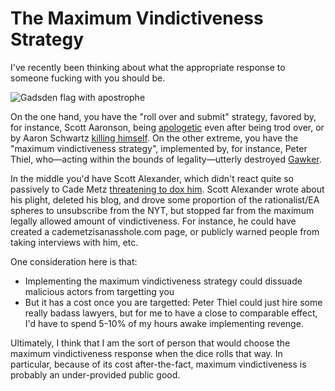 The Maximum Vindictiveness Strategy
===================================

I've recently been thinking about what the appropriate response to someone fucking with you should be.

<p><img src="https://i.imgur.com/njJqXOe.png" alt="Gadsden flag with apostrophe" class="img-medium-center" /></p>

On the one hand, you have the "roll over and submit" strategy, favored by, for instance, Scott Aaronson, being [apologetic](https://scottaaronson.blog/?p=2119) even after being trod over, or by Aaron Schwartz [killing himself](https://wikiless.org/wiki/Aaron_Swartz?lang=en). On the other extreme, you have the "maximum vindictiveness strategy", implemented by, for instance, Peter Thiel, who—acting within the bounds of legality—utterly destroyed [Gawker](https://wikiless.org/wiki/Gawker?lang=en).

In the middle you'd have Scott Alexander, which didn't react quite so passively to Cade Metz [threatening to dox him](https://astralcodexten.substack.com/p/statement-on-new-york-times-article). Scott Alexander wrote about his plight, deleted his blog, and drove some proportion of the rationalist/EA spheres to unsubscribe from the NYT, but stopped far from the maximum legally allowed amount of vindictiveness. For instance, he could have created a cademetzisanasshole.com page, or publicly warned people from taking interviews with him, etc.

One consideration here is that:

- Implementing the maximum vindictiveness strategy could dissuade malicious actors from targetting you
- But it has a cost once you are targetted: Peter Thiel could just hire some really badass lawyers, but for me to have a close to comparable effect, I'd have to spend 5-10% of my hours awake implementing revenge.

Ultimately, I think that I am the sort of person that would choose the maximum vindictiveness response when the dice rolls that way. In particular, because of its cost after-the-fact, maximum vindictiveness is probably an under-provided public good.
